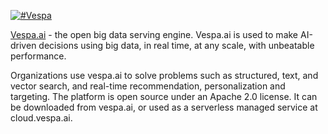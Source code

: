 [![#Vespa](https://vespa.ai/assets/vespa-logo-color.png)](https://vespa.ai)

[Vespa.ai](https://vespa.ai/) - the open big data serving engine.
Vespa.ai is used to make AI-driven decisions using big data, in real time, at any scale, with unbeatable performance.

Organizations use vespa.ai to solve problems such as structured, text, and vector search, and real-time recommendation, personalization and targeting.
The platform is open source under an Apache 2.0 license.
It can be downloaded from vespa.ai, or used as a serverless managed service at cloud.vespa.ai.
